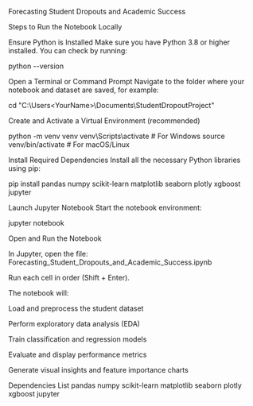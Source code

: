 Forecasting Student Dropouts and Academic Success

Steps to Run the Notebook Locally

Ensure Python is Installed
Make sure you have Python 3.8 or higher installed.
You can check by running:

python --version


Open a Terminal or Command Prompt
Navigate to the folder where your notebook and dataset are saved, for example:

cd "C:\Users\<YourName>\Documents\StudentDropoutProject"


Create and Activate a Virtual Environment (recommended)

python -m venv venv
venv\Scripts\activate         # For Windows
source venv/bin/activate      # For macOS/Linux


Install Required Dependencies
Install all the necessary Python libraries using pip:

pip install pandas numpy scikit-learn matplotlib seaborn plotly xgboost jupyter


Launch Jupyter Notebook
Start the notebook environment:

jupyter notebook


Open and Run the Notebook

In Jupyter, open the file:
Forecasting_Student_Dropouts_and_Academic_Success.ipynb

Run each cell in order (Shift + Enter).

The notebook will:

Load and preprocess the student dataset

Perform exploratory data analysis (EDA)

Train classification and regression models

Evaluate and display performance metrics

Generate visual insights and feature importance charts

Dependencies List
pandas
numpy
scikit-learn
matplotlib
seaborn
plotly
xgboost
jupyter
